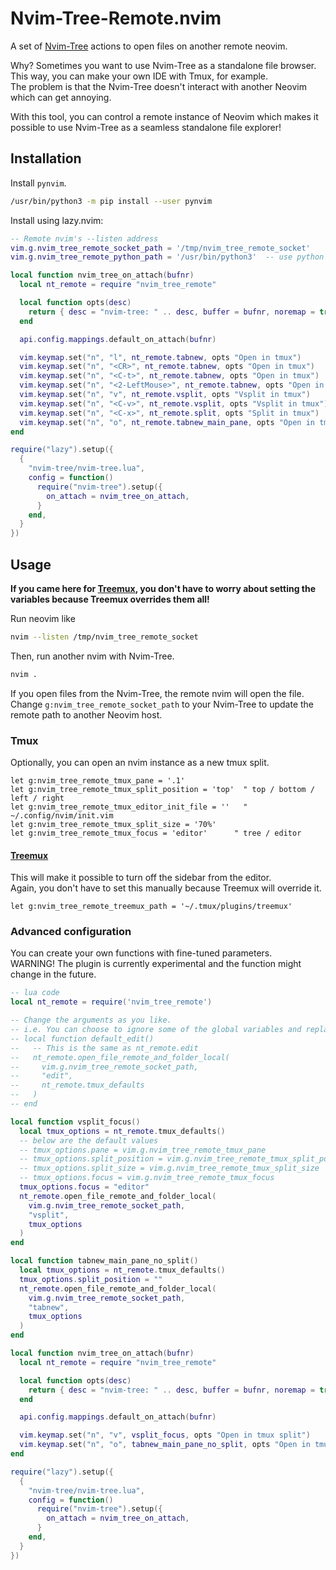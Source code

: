 # Nvim-Tree-Remote.nvim

A set of [Nvim-Tree](https://github.com/nvim-tree/nvim-tree.lua) actions to open files on another remote neovim.

Why? Sometimes you want to use Nvim-Tree as a standalone file browser. This way, you can make your own IDE with Tmux, for example.  
The problem is that the Nvim-Tree doesn't interact with another Neovim which can get annoying.

With this tool, you can control a remote instance of Neovim which makes it possible to use Nvim-Tree as a seamless standalone file explorer!

## Installation

Install `pynvim`.  
```bash
/usr/bin/python3 -m pip install --user pynvim
```

Install using lazy.nvim:

```lua
-- Remote nvim's --listen address
vim.g.nvim_tree_remote_socket_path = '/tmp/nvim_tree_remote_socket'
vim.g.nvim_tree_remote_python_path = '/usr/bin/python3'  -- use python with pynvim installed

local function nvim_tree_on_attach(bufnr)
  local nt_remote = require "nvim_tree_remote"

  local function opts(desc)
    return { desc = "nvim-tree: " .. desc, buffer = bufnr, noremap = true, silent = true, nowait = true }
  end

  api.config.mappings.default_on_attach(bufnr)

  vim.keymap.set("n", "l", nt_remote.tabnew, opts "Open in tmux")
  vim.keymap.set("n", "<CR>", nt_remote.tabnew, opts "Open in tmux")
  vim.keymap.set("n", "<C-t>", nt_remote.tabnew, opts "Open in tmux")
  vim.keymap.set("n", "<2-LeftMouse>", nt_remote.tabnew, opts "Open in tmux")
  vim.keymap.set("n", "v", nt_remote.vsplit, opts "Vsplit in tmux")
  vim.keymap.set("n", "<C-v>", nt_remote.vsplit, opts "Vsplit in tmux")
  vim.keymap.set("n", "<C-x>", nt_remote.split, opts "Split in tmux")
  vim.keymap.set("n", "o", nt_remote.tabnew_main_pane, opts "Open in tmux without split")
end

require("lazy").setup({
  {
    "nvim-tree/nvim-tree.lua",
    config = function()
      require("nvim-tree").setup({
        on_attach = nvim_tree_on_attach,
      }
    end,
  }
})
```

## Usage

**If you came here for [Treemux](https://github.com/kiyoon/treemux), you don't have to worry about setting the variables because Treemux overrides them all!**

Run neovim like  
```bash
nvim --listen /tmp/nvim_tree_remote_socket
```

Then, run another nvim with Nvim-Tree.  
```bash
nvim .
```

If you open files from the Nvim-Tree, the remote nvim will open the file.  
Change `g:nvim_tree_remote_socket_path` to your Nvim-Tree to update the remote path to another Neovim host.

### Tmux

Optionally, you can open an nvim instance as a new tmux split.

```vim
let g:nvim_tree_remote_tmux_pane = '.1'
let g:nvim_tree_remote_tmux_split_position = 'top'  " top / bottom / left / right
let g:nvim_tree_remote_tmux_editor_init_file = ''	" ~/.config/nvim/init.vim
let g:nvim_tree_remote_tmux_split_size = '70%'
let g:nvim_tree_remote_tmux_focus = 'editor'      " tree / editor
```


#### [Treemux](https://github.com/kiyoon/treemux)

This will make it possible to turn off the sidebar from the editor.  
Again, you don't have to set this manually because Treemux will override it.

```vim
let g:nvim_tree_remote_treemux_path = '~/.tmux/plugins/treemux'
```

### Advanced configuration

You can create your own functions with fine-tuned parameters.  
WARNING! The plugin is currently experimental and the function might change in the future.

```lua
-- lua code
local nt_remote = require('nvim_tree_remote')

-- Change the arguments as you like.
-- i.e. You can choose to ignore some of the global variables and replace to what you want.
-- local function default_edit()
--   -- This is the same as nt_remote.edit
--   nt_remote.open_file_remote_and_folder_local(
--     vim.g.nvim_tree_remote_socket_path,
--     "edit",
--     nt_remote.tmux_defaults
--   )
-- end

local function vsplit_focus()
  local tmux_options = nt_remote.tmux_defaults()
  -- below are the default values
  -- tmux_options.pane = vim.g.nvim_tree_remote_tmux_pane
  -- tmux_options.split_position = vim.g.nvim_tree_remote_tmux_split_position
  -- tmux_options.split_size = vim.g.nvim_tree_remote_tmux_split_size
  -- tmux_options.focus = vim.g.nvim_tree_remote_tmux_focus
  tmux_options.focus = "editor"
  nt_remote.open_file_remote_and_folder_local(
    vim.g.nvim_tree_remote_socket_path,
    "vsplit",
    tmux_options
  )
end

local function tabnew_main_pane_no_split()
  local tmux_options = nt_remote.tmux_defaults()
  tmux_options.split_position = ""
  nt_remote.open_file_remote_and_folder_local(
    vim.g.nvim_tree_remote_socket_path,
    "tabnew",
    tmux_options
  )
end

local function nvim_tree_on_attach(bufnr)
  local nt_remote = require "nvim_tree_remote"

  local function opts(desc)
    return { desc = "nvim-tree: " .. desc, buffer = bufnr, noremap = true, silent = true, nowait = true }
  end

  api.config.mappings.default_on_attach(bufnr)

  vim.keymap.set("n", "v", vsplit_focus, opts "Open in tmux split")
  vim.keymap.set("n", "o", tabnew_main_pane_no_split, opts "Open in tmux without split")
end

require("lazy").setup({
  {
    "nvim-tree/nvim-tree.lua",
    config = function()
      require("nvim-tree").setup({
        on_attach = nvim_tree_on_attach,
      }
    end,
  }
})
```
